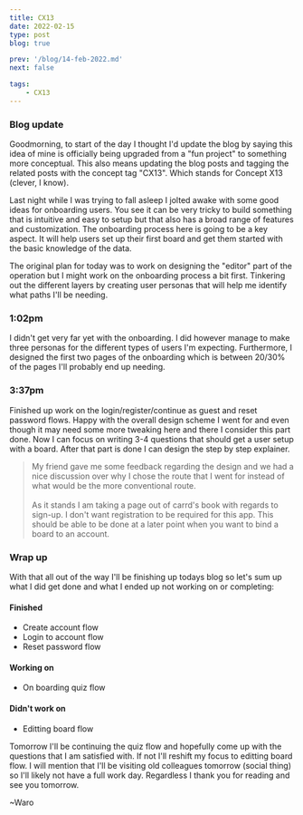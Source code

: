 ```yaml
---
title: CX13
date: 2022-02-15
type: post
blog: true

prev: '/blog/14-feb-2022.md'
next: false

tags:
    - CX13
---
```


### Blog update
Goodmorning, to start of the day I thought I'd update the blog by saying this idea of mine is officially being upgraded from a "fun project" to something more conceptual. This
also means updating the blog posts and tagging the related posts with the concept tag "CX13". Which stands for Concept X13 (clever, I know).

Last night while I was trying to fall asleep I jolted awake with some good ideas for onboarding users. You see it can be very tricky to build something that is intuitive and easy to setup
but that also has a broad range of features and customization. The onboarding process here is going to be a key aspect. It will help users set up their first board and get them
started with the basic knowledge of the data.

The original plan for today was to work on designing the "editor" part of the operation but I might work on the onboarding process a bit first. Tinkering out the different layers
by creating user personas that will help me identify what paths I'll be needing. 

### 1:02pm
I didn't get very far yet with the onboarding. I did however manage to make three personas for the different types of users I'm expecting. Furthermore, I designed the first two pages of the 
onboarding which is between 20/30% of the pages I'll probably end up needing.

### 3:37pm
Finished up work on the login/register/continue as guest and reset password flows. Happy with the overall design scheme I went for and even though it may need some more tweaking here and there
I consider this part done. Now I can focus on writing 3-4 questions that should get a user setup with a board. After that part is done I can design the step by step explainer.
> My friend gave me some feedback regarding the design and we had a nice discussion over why I chose the route that I went for instead of what would be the more conventional route.    
> <br>
> As it stands I am taking a page out of carrd's book with regards to sign-up. I don't want registration to be required for this app. This should be able to be done at a later point
> when you want to bind a board to an account.

### Wrap up
With that all out of the way I'll be finishing up todays blog so let's sum up what I did get done and what I ended up not working on or completing:

#### Finished
- Create account flow
- Login to account flow
- Reset password flow

#### Working on
- On boarding quiz flow

#### Didn't work on
- Editting board flow

Tomorrow I'll be continuing the quiz flow and hopefully come up with the questions that I am satisfied with. If not I'll reshift my focus to editting board flow. I will mention
that I'll be visiting old colleagues tomorrow (social thing) so I'll likely not have a full work day. Regardless I thank you for reading and see you tomorrow.

~Waro